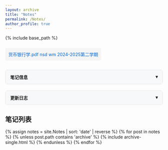 ```yaml
---
layout: archive
title: "Notes"
permalink: /Notes/
author_profile: true
---
```


{% include base_path %}

<style>
  /* 折叠面板样式 */
  .accordion {
    border: 1px solid #e1e4e8;
    border-radius: 6px;
    margin: 20px 0;
  }
  .accordion-header {
    padding: 12px 15px;
    background: #f6f8fa;
    cursor: pointer;
    display: flex;
    justify-content: space-between;
    font-weight: 600;
  }
  .accordion-content {
    padding: 15px;
    display: none;
  }
  .accordion.active .accordion-content {
    display: block;
  }
  
  /* 下载链接样式 */
  .download-link {
    display: inline-block;
    padding: 10px;
    background: #f5f5f5;
    border-radius: 4px;
    color: #0366d6;
    text-decoration: none;
    margin: 10px 0;
  }
  
  /* 更新日志条目样式 */
  .update-entry {
    margin-bottom: 15px;
  }
  .update-date {
    font-weight: 500;
    color: #586069;
  }
  .update-title {
    font-weight: 600;
  }
</style>

<!-- 文档下载链接 -->
<a href="/files/货币银行学.pdf" download class="download-link">
  货币银行学.pdf nsd wm 2024-2025第二学期
</a>

<!-- 笔记信息面板 -->
<div class="accordion">
  <div class="accordion-header" onclick="this.parentElement.classList.toggle('active')">
    <span>笔记信息</span>
    <span>▾</span>
  </div>
  <div class="accordion-content">
    <p>这里填写您的笔记描述信息...</p>
  </div>
</div>

<!-- 更新日志面板 -->
<div class="accordion">
  <div class="accordion-header" onclick="this.parentElement.classList.toggle('active')">
    <span>更新日志</span>
    <span>▾</span>
  </div>
  <div class="accordion-content">
    <div class="update-entry">
      <div class="update-date">2024-03-15</div>
      <div class="update-title">初始版本</div>
      <div>创建了笔记框架</div>
    </div>
  </div>
</div>

<!-- 笔记列表 -->
<h2>笔记列表</h2>

{% assign notes = site.Notes | sort: 'date' | reverse %}
{% for post in notes %}
  {% unless post.path contains 'archive' %}
    {% include archive-single.html %}
  {% endunless %}
{% endfor %}